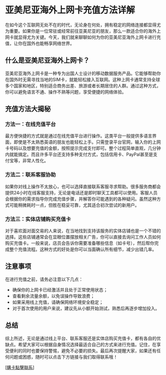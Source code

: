 # 亚美尼亚海外上网卡充值方法详解

在如今这个互联网无处不在的时代，无论身在何处，拥有稳定的网络连接都显得尤为重要。如果你是一位常驻或经常前往亚美尼亚的朋友，那么一款适合你的海外上网卡就显得尤为关键。今天，我们就来聊聊如何为你的亚美尼亚海外上网卡进行充值，让你在国外也能畅享网络世界。

## 什么是亚美尼亚海外上网卡？

亚美尼亚海外上网卡是一种专为出国人士设计的移动数据服务产品。它能够帮助你在国外时无需寻找当地的SIM卡，就能轻松接入互联网。这种上网卡通常支持全球多个国家和地区，特别适合商务出差、旅游或者长期居住的人群。通过这种方式，你可以避免语言不通、操作不熟等问题，享受便捷的网络体验。

## 充值方法大揭秘

### 方法一：在线充值平台

最方便快捷的方式就是通过在线充值平台进行操作。这类平台一般提供多语言界面，即使是不太熟悉英语的朋友也能轻松上手。只需登录平台官网，输入你的上网卡号码以及想要充值的金额，按照提示完成支付即可。整个过程简单直观，几分钟内就能搞定。而且许多平台还支持多种支付方式，包括信用卡、PayPal甚至是支付宝等，非常人性化。

### 方法二：联系客服协助

如果你对线上操作不太放心，也可以选择直接联系客服寻求帮助。很多服务商都会提供24小时在线客服支持，无论是电话还是即时聊天工具都可以使用。客服人员会根据你的需求指导你完成充值步骤，并解答你可能遇到的各种疑问。虽然这种方式可能稍微耗时一点，但胜在稳妥可靠，尤其适合初次尝试的新用户。

### 方法三：实体店铺购买充值卡

对于喜欢面对面交易的人来说，在当地找到支持该服务的实体店铺也是一个不错的选择。这些店铺通常会在显眼位置摆放相关广告，你可以直接去询问工作人员如何购买充值卡。一般来说，店员会告诉你需要准备哪些信息（如卡号），然后帮你完成整个充值流程。这种方式的好处是你可以当面确认所有细节，减少出错几率。

## 注意事项

在进行充值之前，请务必注意以下几点：

- 确保你的上网卡已经激活并且处于正常使用状态；
- 查看剩余流量余额，以免误操作导致浪费；
- 如果采用线上充值，请确保网络环境安全稳定；
- 对于首次使用的用户来说，建议先从小额开始测试，熟悉后再逐步增加投入。

## 总结

综上所述，无论是通过线上平台、联系客服还是实体店购买充值卡，都有各自的优缺点。希望大家可以根据自身情况选择最适合自己的方式来进行充值。记住，在享受便利的同时也要保持警惕，避免不必要的损失。最后再次提醒大家，如果还有任何问题或困惑，随时可以点击下方链接与我们取得联系哦！

[[購卡點擊聯系](https://t.me/s/esim1088)]